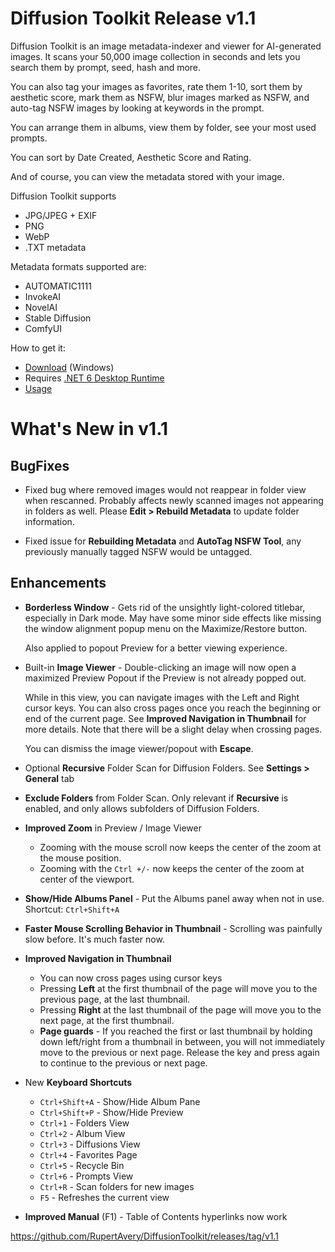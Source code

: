 # Diffusion Toolkit Release v1.1

Diffusion Toolkit is an image metadata-indexer and viewer for AI-generated images.  It scans your 50,000 image collection in seconds and lets you search them by prompt, seed, hash and more.

You can also tag your images as favorites, rate them 1-10, sort them by aesthetic score, mark them as NSFW, blur images marked as NSFW, and auto-tag NSFW images by looking at keywords in the prompt.

You can arrange them in albums, view them by folder, see your most used prompts.

You can sort by Date Created, Aesthetic Score and Rating.

And of course, you can view the metadata stored with your image.

Diffusion Toolkit supports

* JPG/JPEG + EXIF
* PNG
* WebP
* .TXT metadata

Metadata formats supported are:

* AUTOMATIC1111
* InvokeAI
* NovelAI
* Stable Diffusion
* ComfyUI

How to get it:

* [Download](https://github.com/RupertAvery/DiffusionToolkit/releases/tag/v1.1
) (Windows)
* Requires [.NET 6 Desktop Runtime](https://dotnet.microsoft.com/en-us/download/dotnet/6.0) 
* [Usage](https://github.com/RupertAvery/DiffusionToolkit/blob/master/Diffusion.Toolkit/Tips.md)

# What's New in v1.1

## BugFixes

* Fixed bug where removed images would not reappear in folder view when rescanned. Probably affects newly scanned images not appearing in folders as well. Please **Edit > Rebuild Metadata** to update folder information.

* Fixed issue for **Rebuilding Metadata** and **AutoTag NSFW Tool**, any previously manually tagged NSFW would be untagged.

## Enhancements

* **Borderless Window** - Gets rid of the unsightly light-colored titlebar, especially in Dark mode. May have some minor side effects like missing the window alignment popup menu on the Maximize/Restore button.

   Also applied to popout Preview for a better viewing experience. 

* Built-in **Image Viewer** - Double-clicking an image will now open a maximized Preview Popout if the Preview is not already popped out. 

   While in this view, you can navigate images with the Left and Right cursor keys.  You can also cross pages once you reach the beginning or end of the current page. See **Improved Navigation in Thumbnail** for more details. Note that there will be a slight delay when crossing pages.

   You can dismiss the image viewer/popout with **Escape**.

* Optional **Recursive** Folder Scan for Diffusion Folders. See **Settings > General** tab

* **Exclude Folders** from Folder Scan. Only relevant if **Recursive** is enabled, and only allows subfolders of Diffusion Folders.

* **Improved Zoom** in Preview / Image Viewer

   * Zooming with the mouse scroll now keeps the center of the zoom at the mouse position.
   * Zooming with the `Ctrl +/-` now keeps the center of the zoom at center of the viewport.

* **Show/Hide Albums Panel** - Put the Albums panel away when not in use. Shortcut: `Ctrl+Shift+A`

* **Faster Mouse Scrolling Behavior in Thumbnail** - Scrolling was painfully slow before. It's much faster now.

* **Improved Navigation in Thumbnail**

   * You can now cross pages using cursor keys
   * Pressing **Left** at the first thumbnail of the page will move you to the previous page, at the last thumbnail.
   * Pressing **Right** at the last thumbnail of the page will move you to the next page, at the first thumbnail.
   * **Page guards** - If you reached the first or last thumbnail by holding down left/right from a thumbnail in between, you will not immediately move to the previous or next page. Release the key and press again to continue to the previous or next page.

* New **Keyboard Shortcuts**

   * `Ctrl+Shift+A` - Show/Hide Album Pane
   * `Ctrl+Shift+P` - Show/Hide Preview
   * `Ctrl+1` - Folders View
   * `Ctrl+2` - Album View
   * `Ctrl+3` - Diffusions View
   * `Ctrl+4` - Favorites Page
   * `Ctrl+5` - Recycle Bin
   * `Ctrl+6` - Prompts View
   * `Ctrl+R` - Scan folders for new images
   * `F5` - Refreshes the current view

* **Improved Manual** (F1) - Table of Contents hyperlinks now work


https://github.com/RupertAvery/DiffusionToolkit/releases/tag/v1.1
